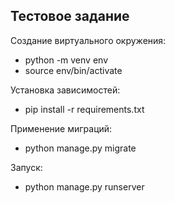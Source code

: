 ## Тестовое задание

Создание виртуального окружения:
* python -m venv env
* source env/bin/activate
 
Установка зависимостей:
* pip install -r requirements.txt

Применение миграций:
* python manage.py migrate

Запуск:
* python manage.py runserver
